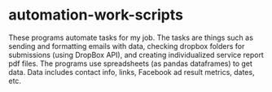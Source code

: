 # automation-work-scripts

These programs automate tasks for my job. The tasks are things such as sending and formatting emails with data,
checking dropbox folders for submissions (using DropBox API), and creating individualized service report pdf files. The programs use spreadsheets (as
pandas dataframes) to get data. Data includes contact info, links, Facebook ad result metrics, dates, etc. 